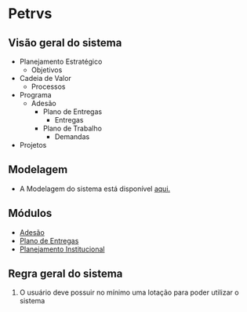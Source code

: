 # Petrvs

## Visão geral do sistema

- Planejamento Estratégico
  - Objetivos
- Cadeia de Valor
  - Processos
- Programa
  - Adesão
    - Plano de Entregas
      - Entregas
    - Plano de Trabalho
      - Demandas
- Projetos

## Modelagem

- A Modelagem do sistema está disponível [aqui.](Modelagem.md)  

## Módulos

* [Adesão](adesao.md)
* [Plano de Entregas](plano_de_entregas.md)
* [Planejamento Institucional](Planejamento_institucional.md)

## Regra geral do sistema

1) O usuário deve possuir no mínimo uma lotação para poder utilizar o sistema
